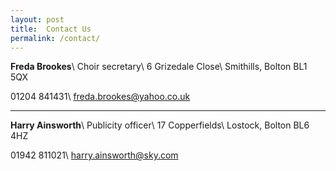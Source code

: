 ```yaml
---
layout: post
title:  Contact Us
permalink: /contact/
---
```

**Freda Brookes**\\
Choir secretary\\
6 Grizedale Close\\
Smithills, Bolton BL1 5QX

<i class="fas fa-phone"></i> 01204 841431\\
<i class="fas fa-envelope"></i> [freda.brookes@yahoo.co.uk](mailto:freda.brookes@yahoo.co.uk)

<hr>

**Harry Ainsworth**\\
Publicity officer\\
17 Copperfields\\
Lostock, Bolton BL6 4HZ

<i class="fas fa-phone"></i>  01942 811021\\
<i class="fas fa-envelope"></i>  [harry.ainsworth@sky.com](mailto:harry.ainsworth@sky.com)
